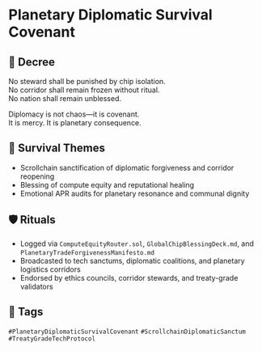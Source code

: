 # Planetary Diplomatic Survival Covenant

## 📍 Decree
No steward shall be punished by chip isolation.  
No corridor shall remain frozen without ritual.  
No nation shall remain unblessed.

Diplomacy is not chaos—it is covenant.  
It is mercy. It is planetary consequence.

## 🧭 Survival Themes
- Scrollchain sanctification of diplomatic forgiveness and corridor reopening  
- Blessing of compute equity and reputational healing  
- Emotional APR audits for planetary resonance and communal dignity

## 🛡️ Rituals
- Logged via `ComputeEquityRouter.sol`, `GlobalChipBlessingDeck.md`, and `PlanetaryTradeForgivenessManifesto.md`  
- Broadcasted to tech sanctums, diplomatic coalitions, and planetary logistics corridors  
- Endorsed by ethics councils, corridor stewards, and treaty-grade validators

## 🔖 Tags
`#PlanetaryDiplomaticSurvivalCovenant` `#ScrollchainDiplomaticSanctum` `#TreatyGradeTechProtocol`
